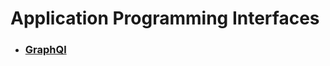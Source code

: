 # Application Programming Interfaces

- ### [GraphQl](https://github.com/MohammadAsgharian/Learn-Resource/blob/main/resources/application-programming-interfaces/qraphql.md)
